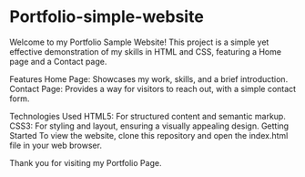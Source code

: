 # Portfolio-simple-website

Welcome to my Portfolio Sample Website! This project is a simple yet effective demonstration of my skills in HTML and CSS, featuring a Home page and a Contact page.

Features
Home Page: Showcases my work, skills, and a brief introduction.
Contact Page: Provides a way for visitors to reach out, with a simple contact form.

Technologies Used
HTML5: For structured content and semantic markup.
CSS3: For styling and layout, ensuring a visually appealing design.
Getting Started
To view the website, clone this repository and open the index.html file in your web browser.



Thank you for visiting my  Portfolio Page.

